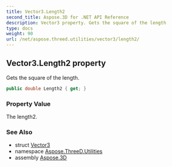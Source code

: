 ```yaml
---
title: Vector3.Length2
second_title: Aspose.3D for .NET API Reference
description: Vector3 property. Gets the square of the length
type: docs
weight: 90
url: /net/aspose.threed.utilities/vector3/length2/
---
```

## Vector3.Length2 property

Gets the square of the length.

```csharp
public double Length2 { get; }
```

### Property Value

The length2.

### See Also

* struct [Vector3](../)
* namespace [Aspose.ThreeD.Utilities](../../vector3/)
* assembly [Aspose.3D](../../../)


